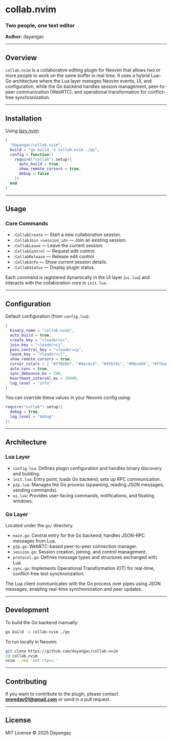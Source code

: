 # collab.nvim

### Two people, one text editor

**Author:** dayangac

---

## Overview

`collab.nvim` is a collaborative editing plugin for Neovim that allows two or more people to work on the same buffer in real time. It uses a hybrid Lua–Go architecture where the Lua layer manages Neovim events, UI, and configuration, while the Go backend handles session management, peer-to-peer communication (WebRTC), and operational transformation for conflict-free synchronization.

---

## Installation

Using [lazy.nvim](https://github.com/folke/lazy.nvim):

```lua
{
  "dayangac/collab.nvim",
  build = "go build -o collab-nvim ./go",
  config = function()
    require("collab").setup({
      auto_build = true,
      show_remote_cursors = true,
      debug = false
    })
  end
}
```

---

## Usage

### Core Commands

* `:CollabCreate` — Start a new collaboration session.
* `:CollabJoin <session_id>` — Join an existing session.
* `:CollabLeave` — Leave the current session.
* `:CollabControl` — Request edit control.
* `:CollabRelease` — Release edit control.
* `:CollabInfo` — Show current session details.
* `:CollabStatus` — Display plugin status.

Each command is registered dynamically in the UI layer (`ui.lua`) and interacts with the collaboration core in `init.lua`.

---

## Configuration

Default configuration (from `config.lua`):

```lua
{
  binary_name = "collab-nvim",
  auto_build = true,
  create_key = "<leader>cc",
  join_key = "<leader>cj",
  pass_control_key = "<leader>cp",
  leave_key = "<leader>cl",
  show_remote_cursors = true,
  cursor_colors = { "#ff6b6b", "#4ecdc4", "#45b7d1", "#96ceb4", "#ffeaa7" },
  auto_sync = true,
  sync_debounce_ms = 100,
  heartbeat_interval_ms = 30000,
  log_level = "info"
}
```

You can override these values in your Neovim config using:

```lua
require("collab").setup({
  debug = true,
  log_level = "debug"
})
```

---

## Architecture

### Lua Layer

* `config.lua`: Defines plugin configuration and handles binary discovery and building.
* `init.lua`: Entry point; loads Go backend, sets up RPC communication.
* `p2p.lua`: Manages the Go process (spawning, reading JSON messages, sending commands).
* `ui.lua`: Provides user-facing commands, notifications, and floating windows.

### Go Layer

Located under the `go/` directory.

* `main.go`: Central entry for the Go backend; handles JSON-RPC messages from Lua.
* `p2p.go`: WebRTC-based peer-to-peer connection manager.
* `session.go`: Session creation, joining, and control management.
* `protocol.go`: Defines message types and structures exchanged with Lua.
* `sync.go`: Implements Operational Transformation (OT) for real-time, conflict-free text synchronization.

The Lua client communicates with the Go process over pipes using JSON messages, enabling real-time synchronization and peer updates.

---

## Development

To build the Go backend manually:

```bash
go build -o collab-nvim ./go
```

To run locally in Neovim:

```bash
git clone https://github.com/dayangac/collab.nvim
cd collab.nvim
nvim --cmd 'set rtp+=.'
```

---

## Contributing

If you want to contribute to the plugin, please contact **[emreday01@gmail.com](mailto:emreday01@gmail.com)** or send in a pull request.

---

## License

MIT License © 2025 Dayangaç
